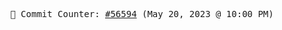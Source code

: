 <p align="center">
    <samp>
        📮 Commit Counter: <a href="https://github.com/Javascript-void0/Javascript-void0/commits/main">#56594</a> (May 20, 2023 @ 10:00 PM)
    </samp>
</p>